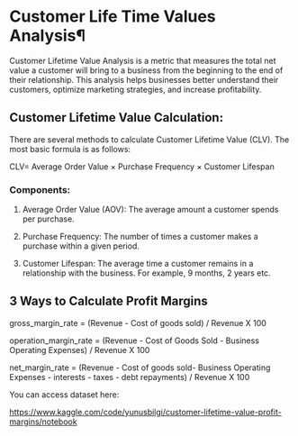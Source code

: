 
# Customer Life Time Values Analysis¶

Customer Lifetime Value Analysis is a metric that measures the total net value a customer will bring to a business from the beginning to the end of their relationship. This analysis helps businesses better understand their customers, optimize marketing strategies, and increase profitability.

## Customer Lifetime Value Calculation:

There are several methods to calculate Customer Lifetime Value (CLV). The most basic formula is as follows:

CLV= Average Order Value × Purchase Frequency × Customer Lifespan

### Components:

1. Average Order Value (AOV): The average amount a customer spends per purchase.

2. Purchase Frequency: The number of times a customer makes a purchase within a given period.

3. Customer Lifespan: The average time a customer remains in a relationship with the business. For example, 9 months, 2 years etc.

## 3 Ways to Calculate Profit Margins

gross_margin_rate = (Revenue - Cost of goods sold) / Revenue X 100

operation_margin_rate = (Revenue - Cost of Goods Sold - Business Operating Expenses) / Revenue X 100

net_margin_rate = (Revenue - Cost of goods sold- Business Operating Expenses - interests - taxes - debt repayments) / Revenue X 100

You can access dataset here:

https://www.kaggle.com/code/yunusbilgi/customer-lifetime-value-profit-margins/notebook
